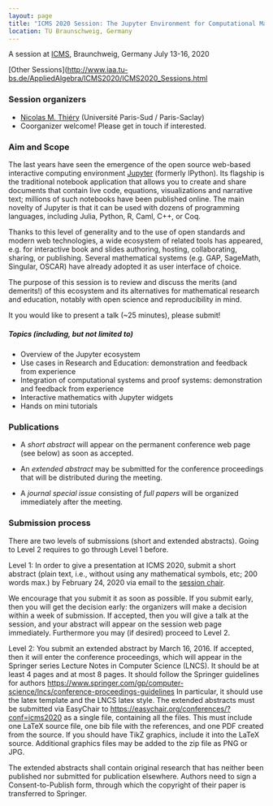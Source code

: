```yaml
---
layout: page
title: "ICMS 2020 Session: The Jupyter Environment for Computational Mathematics"
location: TU Braunschweig, Germany
---
```


A session at [ICMS](http://icms-conference.org/2020), Braunchweig, Germany July 13-16, 2020

[Other Sessions](http://www.iaa.tu-bs.de/AppliedAlgebra/ICMS2020/ICMS2020_Sessions.html

<!--http://icms-conference.org/2020/sessions/!-->

### Session organizers

*   [Nicolas M. Thiéry](http://Nicolas.Thiery.name/) (Université Paris-Sud / Paris-Saclay)
*   Coorganizer welcome! Please get in touch if interested.

### Aim and Scope

The last years have seen the emergence of the open source web-based
interactive computing environment [Jupyter](https://jupyter.org)
(formerly IPython). Its flagship is the traditional notebook
application that allows you to create and share documents that contain
live code, equations, visualizations and narrative text; millions of
such notebooks have been published online. The main novelty of Jupyter
is that it can be used with dozens of programming languages, including
Julia, Python, R, Caml, C++, or Coq.

Thanks to this level of generality and to the use of open standards
and modern web technologies, a wide ecosystem of related tools has
appeared, e.g. for interactive book and slides authoring, hosting,
collaborating, sharing, or publishing. Several mathematical systems
(e.g. GAP, SageMath, Singular, OSCAR) have already adopted it as user
interface of choice.

The purpose of this session is to review and discuss the merits (and
demerits!) of this ecosystem and its alternatives for mathematical
research and education, notably with open science and reproducibility
in mind.

It you would like to present a talk (~25 minutes), please submit!


##### Topics (including, but not limited to)

*   Overview of the Jupyter ecosystem
*   Use cases in Research and Education: demonstration and feedback from experience
*   Integration of computational systems and proof systems: demonstration and feedback from experience
*   Interactive mathematics with Jupyter widgets
*   Hands on mini tutorials

### Publications

*   A _short abstract_ will appear on the permanent conference web page (see below) as soon as accepted.

*   An _extended abstract_ may be submitted for the conference proceedings that will be distributed during the meeting.

*   A _journal special issue_ consisting of _full papers_ will be organized immediately after the meeting.

### Submission process

There are two levels of submissions (short and extended abstracts).
Going to Level 2 requires to go through Level 1 before.

Level 1: In order to give a presentation at ICMS 2020, submit a short
abstract (plain text, i.e., without using any mathematical symbols,
etc; 200 words max.) by February 24, 2020 via email to the [session
chair](mailto:Nicolas.Thiery@u-psud.fr).

We encourage that you submit it as soon as possible. If you submit
early, then you will get the decision early: the organizers will make
a decision within a week of submission. If accepted, then you will
give a talk at the session, and your abstract will appear on the
session web page immediately. Furthermore you may (if desired) proceed
to Level 2.

Level 2: You submit an extended abstract by March 16, 2016.  If
accepted, then it will enter the conference proceedings, which will
appear in the Springer series Lecture Notes in Computer Science
(LNCS). It should be at least 4 pages and at most 8 pages.  It should
follow the Springer guidelines for authors
  https://www.springer.com/gp/computer-science/lncs/conference-proceedings-guidelines
In particular, it should use the latex template and the LNCS latex
style. The extended abstracts must be submitted via EasyChair to
  https://easychair.org/conferences/?conf=icms2020
as a single file, containing all the files.  This must include one
LaTeX source file, one bib file with the references, and one PDF
created from the source.  If you should have TikZ graphics, include it
into the LaTeX source.  Additional graphics files may be added to the
zip file as PNG or JPG.

The extended abstracts shall contain original research that has
neither been published nor submitted for publication elsewhere.
Authors need to sign a Consent-to-Publish form, through which the
copyright of their paper is transferred to Springer.

<!--
### Talks/Abstracts

*   ### .....
!-->

